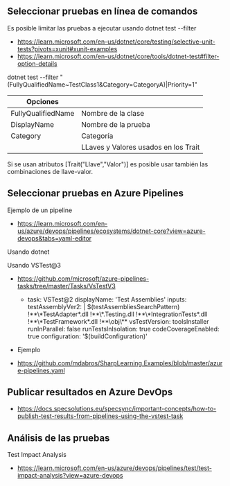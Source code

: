 ## Seleccionar pruebas en línea de comandos

Es posible limitar las pruebas a ejecutar usando dotnet test --filter

- https://learn.microsoft.com/en-us/dotnet/core/testing/selective-unit-tests?pivots=xunit#xunit-examples
- https://learn.microsoft.com/en-us/dotnet/core/tools/dotnet-test#filter-option-details


dotnet test --filter "(FullyQualifiedName~TestClass1&Category=CategoryA)|Priority=1"

| Opciones            |                                      |
|---------------------|--------------------------------------|
| FullyQualifiedName  | Nombre de la clase                   |
| DisplayName         | Nombre de la prueba                  |
| Category            | Categoría                            |
| <Trait>             | LLaves y Valores usados en los Trait |


Si se usan atributos [Trait("Llave","Valor")] es posible usar también las combinaciones de llave-valor.

## Seleccionar pruebas en Azure Pipelines

Ejemplo de un pipeline
- https://learn.microsoft.com/en-us/azure/devops/pipelines/ecosystems/dotnet-core?view=azure-devops&tabs=yaml-editor

Usando dotnet

Usando VSTest@3
- https://github.com/microsoft/azure-pipelines-tasks/tree/master/Tasks/VsTestV3


  - task: VSTest@2
    displayName: 'Test Assemblies'
    inputs:
      testAssemblyVer2: |
          $(testAssembliesSearchPattern)
          !**\*TestAdapter*.dll
          !**\*.Testing.dll
          !**\*IntegrationTests*.dll
          !**\*TestFramework*.dll
          !**\obj\**
      vsTestVersion: toolsInstaller
      runInParallel: false
      runTestsInIsolation: true
      codeCoverageEnabled: true
      configuration: '$(buildConfiguration)'


- Ejemplo
- https://github.com/mdabros/SharpLearning.Examples/blob/master/azure-pipelines.yaml

## Publicar resultados en Azure DevOps

- https://docs.specsolutions.eu/specsync/important-concepts/how-to-publish-test-results-from-pipelines-using-the-vstest-task


## Análisis de las pruebas

Test Impact Analysis
- https://learn.microsoft.com/en-us/azure/devops/pipelines/test/test-impact-analysis?view=azure-devops

